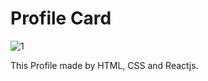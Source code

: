# Profile Card
![1](https://github.com/LeilanNaeimi/ProfileCard/assets/7776224/7b520315-64e0-4845-b622-fc77f6144c2a)

This Profile made by HTML, CSS and Reactjs.

 
